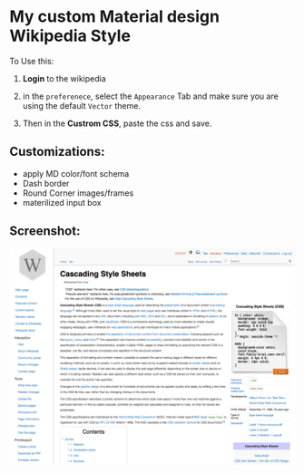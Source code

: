 # My custom Material design Wikipedia Style

To Use this: 

1. **Login** to the wikipedia

2. in the `preferenece`, select the `Appearance` Tab and make sure you are using the default `Vector` theme. 

3. Then in the **Custrom CSS**, paste the css and save.
 

## Customizations:
- apply MD color/font schema
- Dash border
- Round Corner images/frames
- materilized input box 


## Screenshot:
![Screenshot](/screenshot/wikipedia-md1.png?raw=true "Screenshot1")
